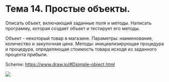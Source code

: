 # Тема 14. Простые объекты.

Описать объект, включающий заданные поля и методы. Написать программу, которая создает объект и тестирует его методы.

Объект - некоторый товар в магазине. Параметры: наименование, количество и закупочная цена. Методы: инициализирующая процедура и процедура, определяющая стоимость товара исходя из заданного процента прибыли.

Scheme: https://www.draw.io/#Dsimple-object.html

![](http://dl2.joxi.net/drive/2016/04/11/0005/0189/340157/57/8e43bf8ad4.jpg)
